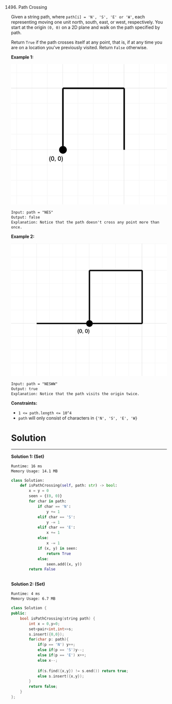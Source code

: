 1496. Path Crossing

Given a string path, where `path[i] = 'N', 'S', 'E' or 'W'`, each representing moving one unit north, south, east, or west, respectively. You start at the origin `(0, 0)` on a 2D plane and walk on the path specified by path.

Return `True` if the path crosses itself at any point, that is, if at any time you are on a location you've previously visited. Return `False` otherwise.

 

**Example 1:**

![1496_screen-shot-2020-06-10-at-123929-pm.png](img/1496_screen-shot-2020-06-10-at-123929-pm.png)
```
Input: path = "NES"
Output: false 
Explanation: Notice that the path doesn't cross any point more than once.
```

**Example 2:**

![1496_screen-shot-2020-06-10-at-123843-pm.png](img/1496_screen-shot-2020-06-10-at-123843-pm.png)
```
Input: path = "NESWW"
Output: true
Explanation: Notice that the path visits the origin twice.
``` 

**Constraints:**

* `1 <= path.length <= 10^4`
* `path` will only consist of characters in `{'N', 'S', 'E', 'W}`

# Solution
---
**Solution 1: (Set)**
```
Runtime: 16 ms
Memory Usage: 14.1 MB
```
```python
class Solution:
    def isPathCrossing(self, path: str) -> bool:
        x = y = 0
        seen = {(0, 0)}
        for char in path:
            if char == 'N':
                y += 1
            elif char == 'S':
                y -= 1
            elif char == 'E':
                x += 1
            else:
                x -= 1
            if (x, y) in seen:
                return True    
            else:
                seen.add((x, y))
        return False  
            
```

**Solution 2: (Set)**
```
Runtime: 4 ms
Memory Usage: 6.7 MB
```
```c++
class Solution {
public:
    bool isPathCrossing(string path) {
        int x = 0,y=0;
        set<pair<int,int>>s;
        s.insert({0,0});
        for(char p: path){
            if(p == 'N') y++;
            else if(p == 'S')y--;
            else if(p == 'E') x++;
            else x--;
            
            if(s.find({x,y}) != s.end()) return true;
            else s.insert({x,y});
        }
        return false;
    }
};
```